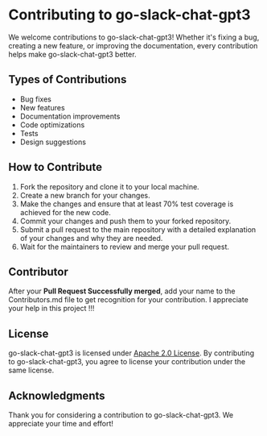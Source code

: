 # Contributing to go-slack-chat-gpt3

We welcome contributions to go-slack-chat-gpt3! Whether it's fixing a bug, creating a new feature, or improving the documentation, every contribution helps make go-slack-chat-gpt3 better.

## Types of Contributions

- Bug fixes
- New features
- Documentation improvements
- Code optimizations
- Tests
- Design suggestions

## How to Contribute

1. Fork the repository and clone it to your local machine.
2. Create a new branch for your changes.
3. Make the changes and ensure that at least 70% test coverage is achieved for the new code.
4. Commit your changes and push them to your forked repository.
5. Submit a pull request to the main repository with a detailed explanation of your changes and why they are needed.
6. Wait for the maintainers to review and merge your pull request.

## Contributor

After your **Pull Request Successfully merged**, add your name to the Contributors.md file to get recognition for your contribution. I appreciate your help in this project !!!

<!-- ## Code of Conduct

We expect all contributors to adhere to our [CODE OF CONDUCT](link). By contributing to go-slack-chat-gpt3, you agree to abide by its terms. -->

## License

go-slack-chat-gpt3 is licensed under [Apache 2.0 License](LICENSE). By contributing to go-slack-chat-gpt3, you agree to license your contribution under the same license.

## Acknowledgments

Thank you for considering a contribution to go-slack-chat-gpt3. We appreciate your time and effort!
